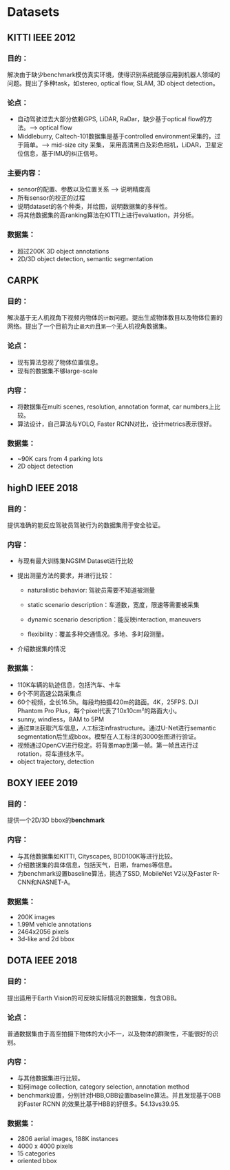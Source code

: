# Datasets

## KITTI IEEE 2012

### 目的：

解决由于缺少benchmark模仿真实环境，使得识别系统能够应用到机器人领域的问题。提出了多种task，如stereo, optical flow, SLAM, 3D object detection。

### 论点：

- 自动驾驶过去大部分依赖GPS, LiDAR, RaDar，缺少基于optical flow的方法。--> optical flow
- Middleburry, Caltech-101数据集是基于controlled environment采集的，过于简单。--> mid-size city 采集， 采用高清黑白及彩色相机，LiDAR，卫星定位信息，基于IMU的纠正信号。

### 主要内容：

- sensor的配置、参数以及位置关系 --> 说明精度高
- 所有sensor的校正的过程
- 说明dataset的各个种类，并绘图，说明数据集的多样性。
- 将其他数据集的高ranking算法在KITTI上进行evaluation，并分析。

### 数据集：

- 超过200K 3D object annotations
- 2D/3D object detection, semantic segmentation

## CARPK

### 目的：

解决基于无人机视角下视频内物体的`计数`问题。提出生成物体数目以及物体位置的网络。提出了一个目前为止`最大的`且`第一个`无人机视角数据集。

### 论点：

- 现有算法忽视了物体位置信息。
- 现有的数据集不够large-scale

### 内容：

- 将数据集在multi scenes, resolution, annotation format, car numbers上比较。
- 算法设计，自己算法与YOLO, Faster RCNN对比，设计metrics表示很好。

### 数据集：

- ~90K cars from 4 parking lots
- 2D object detection

## highD IEEE 2018

### 目的：

提供准确的能反应驾驶员驾驶行为的数据集用于安全验证。

### 内容：

- 与现有最大训练集NGSIM Dataset进行比较

- 提出测量方法的要求，并进行比较：

  - naturalistic behavior: 驾驶员需要不知道被测量

  - static scenario description：车道数，宽度，限速等需要被采集
  - dynamic scenario description：能反映interaction, maneuvers
  - flexibility：覆盖多种交通情况。多地、多时段测量。

- 介绍数据集的情况

### 数据集：

- 110K车辆的轨迹信息，包括汽车、卡车
- 6个不同高速公路采集点
- 60个视频，全长16.5h。每段均拍摄420m的路面。4K，25FPS. DJI Phantom Pro Plus，每个pixel代表了10x10cm²的路面大小。
- sunny, windless，8AM to 5PM
- 通过`算法`获取汽车信息，`人工`标注infrastructure。通过U-Net进行semantic segmentation后生成bbox。模型在人工标注的3000张图进行验证。
- 视频通过OpenCV进行稳定。将背景map到第一帧。第一帧且进行过rotation，将车道线水平。
- object trajectory, detection

## BOXY IEEE 2019

### 目的：

提供一个2D/3D bbox的**benchmark**

### 内容：

- 与其他数据集如KITTI, Cityscapes, BDD100K等进行比较。
- 介绍数据集的具体信息，包括天气，日期，frames等信息。
- 为benchmark设置baseline算法，挑选了SSD, MobileNet V2以及Faster R-CNN和NASNET-A。

### 数据集：

- 200K images
- 1.99M vehicle annotations
- 2464x2056 pixels
- 3d-like and 2d bbox

## DOTA IEEE 2018

### 目的：

提出适用于Earth Vision的可反映实际情况的数据集，包含OBB。

### 论点：

普通数据集由于高空拍摄下物体的大小不一，以及物体的群聚性，不能很好的识别。

### 内容：

- 与其他数据集进行比较。
- 如何image collection, category selection, annotation method
- benchmark设置，分别针对HBB,OBB设置baseline算法。并且发现基于OBB的Faster RCNN 的效果比基于HBB的好很多。54.13vs39.95.

### 数据集：

- 2806 aerial images, 188K instances
- 4000 x 4000 pixels
- 15 categories
- oriented bbox

